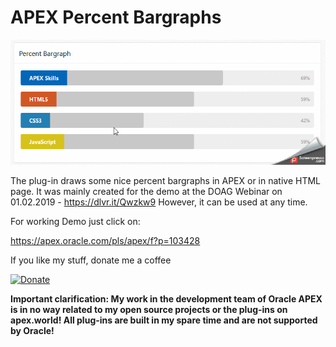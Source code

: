  # APEX Percent Bargraphs

![Screenshot](https://github.com/RonnyWeiss/APEX-Percent-Bargraphs/blob/master/screenshot.gif?raw=true)

The plug-in draws some nice percent bargraphs in APEX or in native HTML page. It was mainly created for the demo at the DOAG Webinar on 01.02.2019 - https://dlvr.it/Qwzkw9 
However, it can be used at any time.

For working Demo just click on:

https://apex.oracle.com/pls/apex/f?p=103428

If you like my stuff, donate me a coffee

[![Donate](https://img.shields.io/badge/Donate-PayPal-green.svg)](https://www.paypal.me/RonnyW1)

**Important clarification: My work in the development team of Oracle APEX is in no way related to my open source projects or the plug-ins on apex.world! All plug-ins are built in my spare time and are not supported by Oracle!**